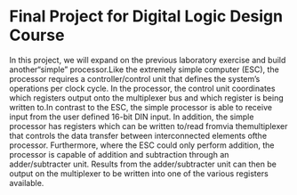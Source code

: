 # Final Project for Digital Logic Design Course
In this project, we will expand on the previous laboratory exercise and build another“simple” processor.Like the extremely simple computer (ESC), the processor requires a controller/control unit that defines the system’s operations per clock cycle. In the processor, the control unit coordinates which registers output onto the multiplexer bus and which register is being written to.In contrast to the ESC, the simple processor is able to receive input from the user defined 16-bit DIN input. In addition, the simple processor has registers which can be written to/read fromvia themultiplexer that controls the data transfer between interconnected elements ofthe processor. Furthermore, where the ESC could only perform addition, the processor is capable of addition and subtraction through an adder/subtracter unit. Results from the adder/subtracter unit can then be output on the multiplexer to be written into one of the various registers available.
